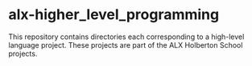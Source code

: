 # alx-higher_level_programming
This repository contains directories each corresponding to a high-level language project. These projects are part of the ALX Holberton School projects.
